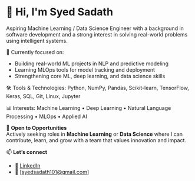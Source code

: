 # 👋 Hi, I'm Syed Sadath

Aspiring Machine Learning / Data Science Engineer with a background in software development and a strong interest in solving real-world problems using intelligent systems.

🎯 Currently focused on:
- Building real-world ML projects in NLP and predictive modeling
- Learning MLOps tools for model tracking and deployment
- Strengthening core ML, deep learning, and data science skills

🛠️ Tools & Technologies:
Python, NumPy, Pandas, Scikit-learn, TensorFlow, Keras, SQL, Git, Linux, Jupyter

📊 Interests:
Machine Learning • Deep Learning • Natural Language Processing • MLOps • Applied AI

💼 **Open to Opportunities**  
Actively seeking roles in **Machine Learning** or **Data Science** where I can contribute, learn, and grow with a team that values innovation and impact.

📫 **Let’s connect**  
- 🔗 [LinkedIn](https://www.linkedin.com/in/syed-sadath)  
- 📧 [syedsadath101@gmail.com]
